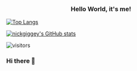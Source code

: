 <h3 align=center>Hello World, it's me!</h3>

[![Top Langs](https://github-readme-stats.vercel.app/api/top-langs/?username=nickgiggey&layout=compact)](https://github.com/nickgiggey/github-readme-stats)

[![nickgiggey's GitHub stats](https://github-readme-stats.vercel.app/api?username=nickgiggey&show_icons=true&theme=onedark)](https://github.com/nickgiggey/github-readme-stats)

![visitors](https://visitor-badge.glitch.me/badge?page_id=page.id)
### Hi there 👋

<!--
**nickgiggey/nickgiggey** is a ✨ _special_ ✨ repository because its `README.md` (this file) appears on your GitHub profile.

Here are some ideas to get you started:

- 🔭 I’m currently working on ...
- 🌱 I’m currently learning ...
- 👯 I’m looking to collaborate on ...
- 🤔 I’m looking for help with ...
- 💬 Ask me about ...
- 📫 How to reach me: ...
- 😄 Pronouns: ...
- ⚡ Fun fact: ...
-->
